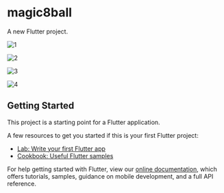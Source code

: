 # magic8ball

A new Flutter project.

![1](https://user-images.githubusercontent.com/75120140/121744427-8377f180-cb20-11eb-8c14-aac52f6126f4.JPG)

![2](https://user-images.githubusercontent.com/75120140/121744462-92f73a80-cb20-11eb-96fa-012dc674da72.JPG)

![3](https://user-images.githubusercontent.com/75120140/121744492-a0142980-cb20-11eb-8513-fef98f429098.JPG)

![4](https://user-images.githubusercontent.com/75120140/121744527-adc9af00-cb20-11eb-8f7c-fed74fb35027.JPG)

## Getting Started

This project is a starting point for a Flutter application.

A few resources to get you started if this is your first Flutter project:

- [Lab: Write your first Flutter app](https://flutter.dev/docs/get-started/codelab)
- [Cookbook: Useful Flutter samples](https://flutter.dev/docs/cookbook)

For help getting started with Flutter, view our
[online documentation](https://flutter.dev/docs), which offers tutorials,
samples, guidance on mobile development, and a full API reference.
